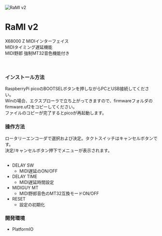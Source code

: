 ![RaMI v2](https://github.com/yagennankoz/JoyKey/blob/main/image/RaMIv2.jpg "RaMI v2")
# RaMI v2
X68000 Z MIDIインターフェイス<br>
MIDIタイミング遅延機能<br>
MIDI野郎 強制MT32音色機能付き<br>
<br>
<br>
### インストール方法
RaspberryPi picoのBOOTSELボタンを押しながらPCとUSB接続してください。<br>
Winの場合、エクスプローラで立ち上がってきますので、firmwareフォルダのfirmware.uf2をコピーしてください。<br>
ファイルのコピーが完了するとpicoが再起動します。<br>

### 操作方法
ロータリーエンコーダで選択および決定。タクトスイッチはキャンセルボタンです。<br>
決定/キャンセルボタン押下でメニューが表示されます。<br>
<br>
- DELAY SW
  - MIDI遅延のON/OFF
- DELAY TIME
  - MIDI遅延時間設定
- MIDIGUY MT
  - MIDI野郎音色のMT32互換モードON/OFF
- RESET
  - 設定の初期化


### 開発環境
- PlatformIO

